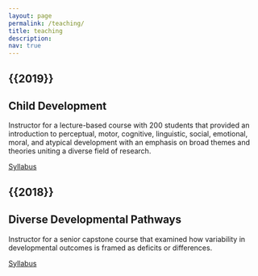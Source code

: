 ```yaml
---
layout: page
permalink: /teaching/
title: teaching
description:
nav: true
---
```

<div class="teaching">

<h2 class="year">{{2019}}</h2>

<h2> Child Development </h2>

<p> Instructor for a lecture-based course with 200 students that provided an introduction to perceptual, motor, cognitive, linguistic, social, emotional, moral, and atypical development with an emphasis on broad themes and theories uniting a diverse field of research.

<br>

<a href="https://rpomper.github.io/assets/pdf/460_syllabus.pdf" class="btn btn-sm z-depth-0" role="button">Syllabus</a>

<h2 class="year">{{2018}}</h2>

<h2> Diverse Developmental Pathways </h2>

<p> Instructor for a senior capstone course that examined how variability in developmental outcomes is framed as deficits or differences.

<br>

<a href="https://rpomper.github.io/assets/pdf/601_syllabus.pdf" class="btn btn-sm z-depth-0" role="button">Syllabus</a>

